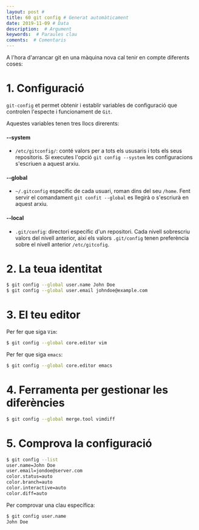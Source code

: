 ```yaml
---
layout: post #
title: 60 git config # Generat automàticament
date: 2019-11-09 # Data
description:  # Argument
keywords:  # Paraules clau
coments:  # Comentaris
---
```


A l'hora d'arrancar git en una màquina nova cal tenir en compte diferents coses:

# 1. Configuració

`git-config` et permet obtenir i establir variables de configuració que controlen l'especte i funcionament de `Git`.

Aquestes variables tenen tres llocs direrents:

#### --system

- `/etc/gitconfig/`: conté valors per a tots els ususaris i tots els seus repositoris. Si executes l'opció `git config --system` les configuracions s'escriuen a aquest arxiu.

#### --global

- `~/.gitconfig` específic de cada usuari, roman dins del seu `/home`. Fent servir el comandament `git confit --global` es llegirà o s'escriurà en aquest arxiu.

#### --local

- `.git/config`: directori específic d'un repositori. Cada nivell sobrescriu valors del nivell anterior, així els valors `.git/config` tenen preferència sobre el nivell anterior `/etc/gitcofig`.

# 2. La teua identitat

```bash
$ git config --global user.name John Doe
$ git config --global user.email johndoe@example.com
```

# 3. El teu editor

Per fer que siga `Vim`:

```bash
$ git config --global core.editor vim
```

Per fer que siga `emacs`:

```bash
$ git config --global core.editor emacs
```

# 4. Ferramenta per gestionar les diferències

```bash
$ git config --global merge.tool vimdiff
```

# 5. Comprova la configuració

```bash
$ git config --list
user.name=John Doe
user.email=jondoe@server.com
color.status=auto
color.branch=auto
color.interactive=auto
color.diff=auto
```

Per comprovar una clau específica:

```bash
$ git config user.name
John Doe
```
